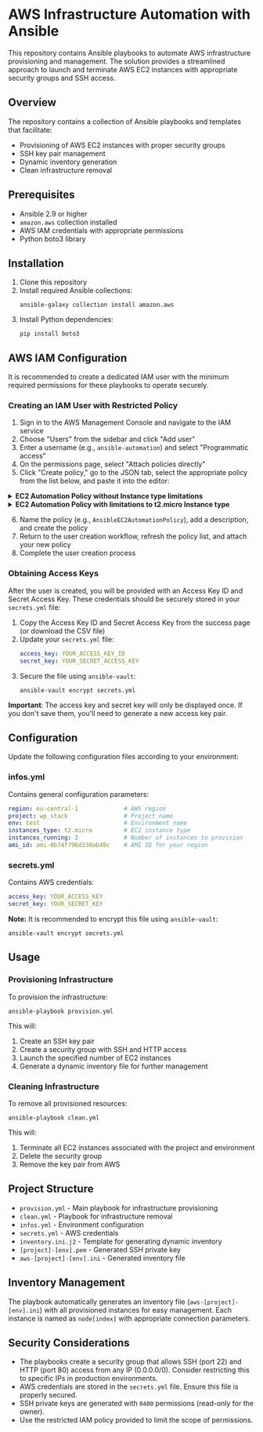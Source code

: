 # AWS Infrastructure Automation with Ansible

This repository contains Ansible playbooks to automate AWS infrastructure provisioning and management. The solution provides a streamlined approach to launch and terminate AWS EC2 instances with appropriate security groups and SSH access.

## Overview

The repository contains a collection of Ansible playbooks and templates that facilitate:

- Provisioning of AWS EC2 instances with proper security groups
- SSH key pair management
- Dynamic inventory generation
- Clean infrastructure removal

## Prerequisites

- Ansible 2.9 or higher
- `amazon.aws` collection installed
- AWS IAM credentials with appropriate permissions
- Python boto3 library

## Installation

1. Clone this repository
2. Install required Ansible collections:
   ```
   ansible-galaxy collection install amazon.aws
   ```
3. Install Python dependencies:
   ```
   pip install boto3
   ```

## AWS IAM Configuration

It is recommended to create a dedicated IAM user with the minimum required permissions for these playbooks to operate securely.

### Creating an IAM User with Restricted Policy

1. Sign in to the AWS Management Console and navigate to the IAM service
2. Choose "Users" from the sidebar and click "Add user"
3. Enter a username (e.g., `ansible-automation`) and select "Programmatic access"
4. On the permissions page, select "Attach policies directly"
5. Click "Create policy," go to the JSON tab, select the appropriate policy from the list below, and paste it into the editor:

<details>
<summary><strong>EC2 Automation Policy without Instance type limitations</strong></summary>

```json
{
    "Version": "2012-10-17",
    "Statement": [
        {
            "Sid": "EC2KeyPairOperations",
            "Effect": "Allow",
            "Action": [
                "ec2:CreateKeyPair",
                "ec2:DeleteKeyPair",
                "ec2:DescribeKeyPairs"
            ],
            "Resource": "*"
        },
        {
            "Sid": "EC2SecurityGroupOperations",
            "Effect": "Allow",
            "Action": [
                "ec2:CreateSecurityGroup",
                "ec2:DeleteSecurityGroup",
                "ec2:DescribeSecurityGroups",
                "ec2:AuthorizeSecurityGroupIngress",
                "ec2:RevokeSecurityGroupIngress"
            ],
            "Resource": "*"
        },
        {
            "Sid": "EC2InstanceOperations",
            "Effect": "Allow",
            "Action": [
                "ec2:RunInstances",
                "ec2:TerminateInstances",
                "ec2:DescribeInstances",
                "ec2:DescribeInstanceStatus",
                "ec2:DescribeInstanceAttribute",
                "ec2:ModifyInstanceAttribute",
                "ec2:CreateTags"
            ],
            "Resource": "*"
        },
        {
            "Sid": "EC2AMIAccess",
            "Effect": "Allow",
            "Action": [
                "ec2:DescribeImages",
                "ec2:DescribeVpcs",
                "ec2:DescribeSubnets"
            ],
            "Resource": "*"
        },
        {
            "Sid": "TaggingPermissions",
            "Effect": "Allow",
            "Action": [
                "ec2:CreateTags",
                "ec2:DeleteTags",
                "ec2:DescribeTags"
            ],
            "Resource": "*"
        }
    ]
}
```
</details>

<details>
<summary><strong>EC2 Automation Policy with limitations to t2.micro Instance type</strong></summary>

```json
{
    "Version": "2012-10-17",
    "Statement": [
        {
            "Sid": "EC2KeyPairOperations",
            "Effect": "Allow",
            "Action": [
                "ec2:CreateKeyPair",
                "ec2:DeleteKeyPair",
                "ec2:DescribeKeyPairs"
            ],
            "Resource": "*"
        },
        {
            "Sid": "EC2SecurityGroupOperations",
            "Effect": "Allow",
            "Action": [
                "ec2:CreateSecurityGroup",
                "ec2:DeleteSecurityGroup",
                "ec2:DescribeSecurityGroups",
                "ec2:AuthorizeSecurityGroupIngress",
                "ec2:RevokeSecurityGroupIngress"
            ],
            "Resource": "*"
        },
        {
            "Sid": "EC2InstanceOperations",
            "Effect": "Allow",
            "Action": [
                "ec2:RunInstances"
            ],
            "Resource": [
                "arn:aws:ec2:*:*:instance/*"
            ],
            "Condition": {
                "StringEquals": {
                    "ec2:InstanceType": "t2.micro"
                }
            }
        },
        {
            "Sid": "EC2RunInstancesAdditionalResources",
            "Effect": "Allow",
            "Action": [
                "ec2:RunInstances"
            ],
            "Resource": [
                "arn:aws:ec2:*:*:volume/*",
                "arn:aws:ec2:*:*:network-interface/*",
                "arn:aws:ec2:*:*:key-pair/*",
                "arn:aws:ec2:*:*:security-group/*",
                "arn:aws:ec2:*::image/*",
                "arn:aws:ec2:*:*:subnet/*"
            ]
        },
        {
            "Sid": "EC2ManageInstances",
            "Effect": "Allow",
            "Action": [
                "ec2:TerminateInstances",
                "ec2:DescribeInstances",
                "ec2:DescribeInstanceStatus",
                "ec2:DescribeInstanceAttribute",
                "ec2:ModifyInstanceAttribute",
                "ec2:CreateTags"
            ],
            "Resource": "*"
        },
        {
            "Sid": "EC2AMIAccess",
            "Effect": "Allow",
            "Action": [
                "ec2:DescribeImages",
                "ec2:DescribeVpcs",
                "ec2:DescribeSubnets"
            ],
            "Resource": "*"
        },
        {
            "Sid": "TaggingPermissions",
            "Effect": "Allow",
            "Action": [
                "ec2:CreateTags",
                "ec2:DeleteTags",
                "ec2:DescribeTags"
            ],
            "Resource": "*"
        }
    ]
}
```
</details>

6. Name the policy (e.g., `AnsibleEC2AutomationPolicy`), add a description, and create the policy
7. Return to the user creation workflow, refresh the policy list, and attach your new policy
8. Complete the user creation process

### Obtaining Access Keys

After the user is created, you will be provided with an Access Key ID and Secret Access Key. These credentials should be securely stored in your `secrets.yml` file:

1. Copy the Access Key ID and Secret Access Key from the success page (or download the CSV file)
2. Update your `secrets.yml` file:
   ```yaml
   access_key: YOUR_ACCESS_KEY_ID
   secret_key: YOUR_SECRET_ACCESS_KEY
   ```
3. Secure the file using `ansible-vault`:
   ```
   ansible-vault encrypt secrets.yml
   ```

**Important**: The access key and secret key will only be displayed once. If you don't save them, you'll need to generate a new access key pair.

## Configuration

Update the following configuration files according to your environment:

### infos.yml

Contains general configuration parameters:
```yaml
region: eu-central-1             # AWS region
project: wp_stack                # Project name
env: test                        # Environment name
instances_type: t2.micro         # EC2 instance type
instances_running: 2             # Number of instances to provision
ami_id: ami-0b74f796d330ab49c    # AMI ID for your region
```

### secrets.yml

Contains AWS credentials:
```yaml
access_key: YOUR_ACCESS_KEY
secret_key: YOUR_SECRET_KEY
```

**Note:** It is recommended to encrypt this file using `ansible-vault`:
```
ansible-vault encrypt secrets.yml
```

## Usage

### Provisioning Infrastructure

To provision the infrastructure:

```
ansible-playbook provision.yml
```

This will:
1. Create an SSH key pair
2. Create a security group with SSH and HTTP access
3. Launch the specified number of EC2 instances
4. Generate a dynamic inventory file for further management

### Cleaning Infrastructure

To remove all provisioned resources:

```
ansible-playbook clean.yml
```

This will:
1. Terminate all EC2 instances associated with the project and environment
2. Delete the security group
3. Remove the key pair from AWS

## Project Structure

- `provision.yml` - Main playbook for infrastructure provisioning
- `clean.yml` - Playbook for infrastructure removal
- `infos.yml` - Environment configuration
- `secrets.yml` - AWS credentials
- `inventory.ini.j2` - Template for generating dynamic inventory
- `[project]-[env].pem` - Generated SSH private key
- `aws-[project]-[env].ini` - Generated inventory file

## Inventory Management

The playbook automatically generates an inventory file (`aws-[project]-[env].ini`) with all provisioned instances for easy management. Each instance is named as `node[index]` with appropriate connection parameters.

## Security Considerations

- The playbooks create a security group that allows SSH (port 22) and HTTP (port 80) access from any IP (0.0.0.0/0). Consider restricting this to specific IPs in production environments.
- AWS credentials are stored in the `secrets.yml` file. Ensure this file is properly secured.
- SSH private keys are generated with `0400` permissions (read-only for the owner).
- Use the restricted IAM policy provided to limit the scope of permissions.

